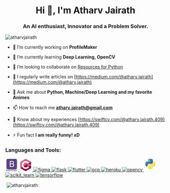 <h1 align="center">Hi 👋, I'm Atharv Jairath</h1>
<h3 align="center">An AI enthusiast, Innovator and a Problem Solver.</h3>

<p align="left"> <img src="https://komarev.com/ghpvc/?username=atharvjairath&label=Profile%20views&color=2762ec&style=flat" alt="atharvjairath" /> </p>

- 🔭 I’m currently working on **ProfileMaker**

- 🌱 I’m currently learning **Deep Learning, OpenCV**

- 👯 I’m looking to collaborate on [Resources for Python](https://github.com/atharvjairath/Resources-for-python)

- 📝 I regularly write articles on [https://medium.com/@atharv.jairath](https://medium.com/@atharv.jairath)

- 💬 Ask me about **Python, Machine/Deep Learning and my favorite Animes**

- 📫 How to reach me **atharv.jairath@gmail.com**

- 📄 Know about my experiences [https://swiftcv.com/@atharv.jairath.409](https://swiftcv.com/@atharv.jairath.409)

- ⚡ Fun fact **I am really funny! xD**


<h3 align="left">Languages and Tools:</h3>
<p align="left"> <a href="https://getbootstrap.com" target="_blank"> <img src="https://raw.githubusercontent.com/devicons/devicon/master/icons/bootstrap/bootstrap-plain-wordmark.svg" alt="bootstrap" width="40" height="40"/> </a> <a href="https://www.w3schools.com/cpp/" target="_blank"> <img src="https://raw.githubusercontent.com/devicons/devicon/master/icons/cplusplus/cplusplus-original.svg" alt="cplusplus" width="40" height="40"/> </a> <a href="https://www.figma.com/" target="_blank"> <img src="https://www.vectorlogo.zone/logos/figma/figma-icon.svg" alt="figma" width="40" height="40"/> </a> <a href="https://flask.palletsprojects.com/" target="_blank"> <img src="https://www.vectorlogo.zone/logos/pocoo_flask/pocoo_flask-icon.svg" alt="flask" width="40" height="40"/> </a> <a href="https://flutter.dev" target="_blank"> <img src="https://www.vectorlogo.zone/logos/flutterio/flutterio-icon.svg" alt="flutter" width="40" height="40"/> </a> <a href="https://cloud.google.com" target="_blank"> <img src="https://www.vectorlogo.zone/logos/google_cloud/google_cloud-icon.svg" alt="gcp" width="40" height="40"/> </a> <a href="https://heroku.com" target="_blank"> <img src="https://www.vectorlogo.zone/logos/heroku/heroku-icon.svg" alt="heroku" width="40" height="40"/> </a> <a href="https://opencv.org/" target="_blank"> <img src="https://www.vectorlogo.zone/logos/opencv/opencv-icon.svg" alt="opencv" width="40" height="40"/> </a> <a href="https://www.python.org" target="_blank"> <img src="https://raw.githubusercontent.com/devicons/devicon/master/icons/python/python-original.svg" alt="python" width="40" height="40"/> </a> <a href="https://scikit-learn.org/" target="_blank"> <img src="https://upload.wikimedia.org/wikipedia/commons/0/05/Scikit_learn_logo_small.svg" alt="scikit_learn" width="40" height="40"/> </a> <a href="https://www.tensorflow.org" target="_blank"> <img src="https://www.vectorlogo.zone/logos/tensorflow/tensorflow-icon.svg" alt="tensorflow" width="40" height="40"/> </a> </p>

<p>&nbsp;<img align="center" src="https://github-readme-stats.vercel.app/api?username=atharvjairath&show_icons=true&locale=en" alt="atharvjairath" /></p>
